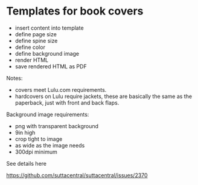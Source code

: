 # Templates for book covers

- insert content into template
- define page size
- define spine size
- define color
- define background image
- render HTML
- save rendered HTML as PDF

Notes:

- covers meet Lulu.com requirements.
- hardcovers on Lulu require jackets, these are basically the same as the paperback, just with front and back flaps.

Background image requirements:

- png with transparent background
- 9in high
- crop tight to image
- as wide as the image needs
- 300dpi minimum

See details here

https://github.com/suttacentral/suttacentral/issues/2370


